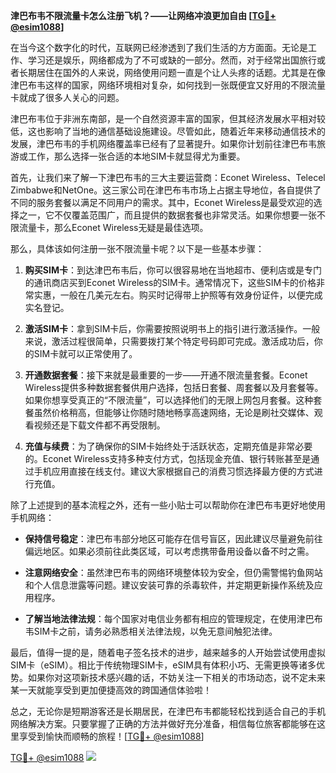 **津巴布韦不限流量卡怎么注册飞机？——让网络冲浪更加自由 [[TG💪+ @esim1088](https://t.me/s/esim1088)]**

在当今这个数字化的时代，互联网已经渗透到了我们生活的方方面面。无论是工作、学习还是娱乐，网络都成为了不可或缺的一部分。然而，对于经常出国旅行或者长期居住在国外的人来说，网络使用问题一直是个让人头疼的话题。尤其是在像津巴布韦这样的国家，网络环境相对复杂，如何找到一张既便宜又好用的不限流量卡就成了很多人关心的问题。

津巴布韦位于非洲东南部，是一个自然资源丰富的国家，但其经济发展水平相对较低，这也影响了当地的通信基础设施建设。尽管如此，随着近年来移动通信技术的发展，津巴布韦的手机网络覆盖率已经有了显著提升。如果你计划前往津巴布韦旅游或工作，那么选择一张合适的本地SIM卡就显得尤为重要。

首先，让我们来了解一下津巴布韦的三大主要运营商：Econet Wireless、Telecel Zimbabwe和NetOne。这三家公司在津巴布韦市场上占据主导地位，各自提供了不同的服务套餐以满足不同用户的需求。其中，Econet Wireless是最受欢迎的选择之一，它不仅覆盖范围广，而且提供的数据套餐也非常灵活。如果你想要一张不限流量卡，那么Econet Wireless无疑是最佳选项。

那么，具体该如何注册一张不限流量卡呢？以下是一些基本步骤：

1. **购买SIM卡**：到达津巴布韦后，你可以很容易地在当地超市、便利店或是专门的通讯商店买到Econet Wireless的SIM卡。通常情况下，这些SIM卡的价格非常实惠，一般在几美元左右。购买时记得带上护照等有效身份证件，以便完成实名登记。

2. **激活SIM卡**：拿到SIM卡后，你需要按照说明书上的指引进行激活操作。一般来说，激活过程很简单，只需要拨打某个特定号码即可完成。激活成功后，你的SIM卡就可以正常使用了。

3. **开通数据套餐**：接下来就是最重要的一步——开通不限流量套餐。Econet Wireless提供多种数据套餐供用户选择，包括日套餐、周套餐以及月套餐等。如果你想享受真正的“不限流量”，可以选择他们的无限上网包月套餐。这种套餐虽然价格稍高，但能够让你随时随地畅享高速网络，无论是刷社交媒体、观看视频还是下载文件都不再受限制。

4. **充值与续费**：为了确保你的SIM卡始终处于活跃状态，定期充值是非常必要的。Econet Wireless支持多种支付方式，包括现金充值、银行转账甚至是通过手机应用直接在线支付。建议大家根据自己的消费习惯选择最方便的方式进行充值。

除了上述提到的基本流程之外，还有一些小贴士可以帮助你在津巴布韦更好地使用手机网络：

- **保持信号稳定**：津巴布韦部分地区可能存在信号盲区，因此建议尽量避免前往偏远地区。如果必须前往此类区域，可以考虑携带备用设备以备不时之需。
  
- **注意网络安全**：虽然津巴布韦的网络环境整体较为安全，但仍需警惕钓鱼网站和个人信息泄露等问题。建议安装可靠的杀毒软件，并定期更新操作系统及应用程序。

- **了解当地法律法规**：每个国家对电信业务都有相应的管理规定，在使用津巴布韦SIM卡之前，请务必熟悉相关法律法规，以免无意间触犯法律。

最后，值得一提的是，随着电子签名技术的进步，越来越多的人开始尝试使用虚拟SIM卡（eSIM）。相比于传统物理SIM卡，eSIM具有体积小巧、无需更换等诸多优势。如果你对这项新技术感兴趣的话，不妨关注一下相关的市场动态，说不定未来某一天就能享受到更加便捷高效的跨国通信体验啦！

总之，无论你是短期游客还是长期居民，在津巴布韦都能轻松找到适合自己的手机网络解决方案。只要掌握了正确的方法并做好充分准备，相信每位旅客都能够在这里享受到愉快而顺畅的旅程！[[TG💪+ @esim1088](https://t.me/s/esim1088)]

[TG💪+ @esim1088](https://t.me/s/esim1088) ![](https://i.postimg.cc/4NQfJmqS/Snipaste-2025-05-13-00-14-12.png)